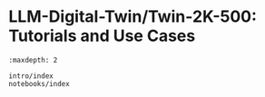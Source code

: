 # LLM-Digital-Twin/Twin-2K-500: Tutorials and Use Cases

```{toctree}
:maxdepth: 2

intro/index
notebooks/index
